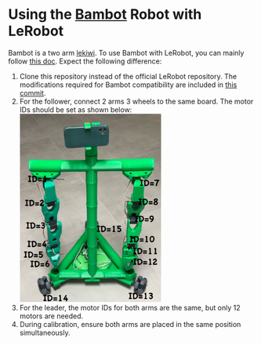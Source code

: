 # Using the [Bambot](https://github.com/timqian/bambot) Robot with LeRobot

Bambot is a two arm [lekiwi](./examples/11_use_lekiwi.md). To use Bambot with LeRobot, you can mainly follow [this doc](./examples/11_use_lekiwi.md). Expect the following difference:

1. Clone this repository instead of the official LeRobot repository. The modifications required for Bambot compatibility are included in [this commit](https://github.com/timqian/lerobot-bambot/commit/52fba4e85fa29e29cdd83a64ac15791e710f792a).
2. For the follower, connect 2 arms 3 wheels to the same board. The motor IDs should be set as shown below:
    <img src="./media/bambot/motor_ids.jpg" alt="Motor IDs for Bambot" title="Motor IDs for Bambot" width="60%">
3. For the leader, the motor IDs for both arms are the same, but only 12 motors are needed.
4. During calibration, ensure both arms are placed in the same position simultaneously.


